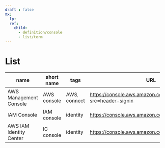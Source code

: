 ```yaml
---
draft : false
mx:
  lp:
  ref:
    child:
      - definition/console
      - list/term
---
```


# List 
|name|short name|tags|URL|
|-|-|-|-|
|AWS Management Console|AWS console|AWS, connect|https://console.aws.amazon.com/console/home?src=header-signin|
|IAM Console|IAM console|identity|https://console.aws.amazon.com/iam/|
|AWS IAM Identity Center|IC console|identity|https://console.aws.amazon.com/singlesignon/home|
